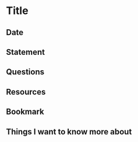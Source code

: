 # Title

## Date

## Statement


## Questions


## Resources


## Bookmark


## Things I want to know more about


